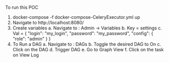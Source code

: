 To run this POC
1.  docker-compose -f docker-compose-CeleryExecutor.yml up
2.  Navigate to http://localhost:8080/
3.  Create variables 
    a.  Navigate to : Admin -> Variables
    b.  Key = settings
    c.  Val = { "login": "my_login", "password": "my_password", "config": { "role": "admin" } }
4.  To Run a DAG
    a.  Navigate to : DAGs
    b.  Toggle the desired DAG to On
    c.  Click on the DAG
    d.  Trigger DAG
    e.  Go to Graph View
    f.  Click on the task on View Log
